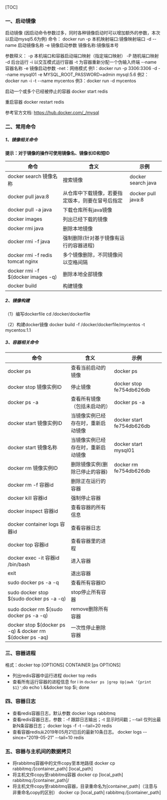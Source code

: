 [TOC]



### 一、启动镜像

启动镜像 (因启动命令参数过多，同时各种镜像启动时可以增加额外的参数，本次以启动mysql5.6为例)
命令：
docker run -p 本机映射端口:镜像映射端口 -d --name 启动镜像名称 -e 镜像启动参数 镜像名称:镜像版本号

参数释义：
-p   本机端口和容器启动端口映射（指定端口映射）
-P   随机端口映射
-d   后台运行
-i    以交互模式运行容器
-t   为容器重新分配一个伪输入终端
--name  容器名称
-e  镜像启动参数 
-net：网络模式
例1：docker run -p 3306:3306 -d --name mysql01 -e MYSQL_ROOT_PASSWORD=admin mysql:5.6
例2：docker run -i -t --name mycentos
例3：docker run -d mycentos

启动一个或多个已经被停止的容器
docker start redis

重启容器
docker restart redis

参考官方文档: https://hub.docker.com/_/mysql

###  二、常用命令

##### 1、镜像相关命令

**提示：对于镜像的操作可使用镜像名、镜像长ID和短ID**

| 命令                              | 含义                                             | 示例               |
| --------------------------------- | ------------------------------------------------ | ------------------ |
| docker search 镜像名称            | 搜索镜像                                         | docker search java |
| docker pull java:8                | 从仓库中下载镜像，若要指定版本，则要在冒号后指定 | docker pull java:8 |
| docker pull -a java               | 下载仓库所有java镜像                             |                    |
| docker images                     | 列出已经下载的镜像                               |                    |
| docker rmi java                   | 删除本地镜像                                     |                    |
| docker rmi -f java                | 强制删除(针对基于镜像有运行的容器进程)           |                    |
| docker rmi -f redis tomcat nginx  | 多个镜像删除，不同镜像间以空格间隔               |                    |
| docker rmi -f $(docker images -q) | 删除本地全部镜像                                 |                    |
| docker build                      | 构建镜像                                         |                    |

##### 2、镜像构建
（1）编写dockerfile
cd /docker/dockerfile

（2）构建docker镜像
 docker build -f /docker/dockerfile/mycentos -t mycentos:1.1

##### 3、容器相关命令

| 命令                                                     | 含义                               | 示例                      |
| -------------------------------------------------------- | ---------------------------------- | ------------------------- |
| docker ps                                                | 查看当前启动的镜像                 | docker ps                 |
| docker stop 镜像实例ID                                   | 停止镜像                           | docker stop fe754db626db  |
| docker ps -a                                             | 查看所有镜像（包括未启动的）       | docker ps -a              |
| docker start 镜像实例ID                                  | 当镜像实例已经存在时，重新启动镜像 | docker start fe754db626db |
| docker start 镜像名称                                    | 当镜像实例已经存在时，重新启动镜像 | docker start mysql01      |
| docker rm 镜像实例ID                                     | 删除镜像实例(删除已停止的容器)     | docker rm fe754db626db    |
| docker rm -f 容器id                                      | 删除正在运行的容器                 |                           |
| docker kill 容器id                                       | 强制停止容器                       |                           |
| docker inspect 容器id                                    | 查看容器的所有信息                 |                           |
| docker container logs 容器id                             | 查看容器日志                       |                           |
| docker top 容器id                                        | 查看容器里的进程                   |                           |
| docker exec -it 容器id /bin/bash                         | 进入容器                           |                           |
| exit                                                     | 退出容器                           |                           |
| sudo docker ps -a -q                                     | 查看所有容器ID                     |                           |
| sudo docker stop $(sudo docker ps -a -q)                 | stop停止所有容器                   |                           |
| sudo docker  rm $(sudo docker ps -a -q)                  | remove删除所有容器                 |                           |
| docker stop $(docker ps -q) & docker rm $(docker ps -aq) | 一次性停止删除容器                 |                           |

### 三、容器进程

格式：docker top [OPTIONS] CONTAINER [ps OPTIONS]
* 列出redis容器中运行进程
docker top redis
* 查看所有运行容器的进程信息
for i in `docker ps |grep Up|awk '{print $1}'`;do echo \ &&docker top $i; done

### 四、容器日志

* 查看redis容器日志，默认参数
docker logs rabbitmq
* 查看redis容器日志，参数：-f 跟踪日志输出；-t  显示时间戳；--tail 仅列出最新N条容器日志；
docker logs -f -t --tail=20 redis
* 查看容器redis从2019年05月21日后的最新10条日志。
docker logs --since="2019-05-21" --tail=10 redis

### 五、容器与主机间的数据拷贝

* 将rabbitmq容器中的文件copy至本地路径
 docker cp rabbitmq:/[container_path] [local_path]
* 将主机文件copy至rabbitmq容器
 docker cp [local_path] rabbitmq:/[container_path]/
* 将主机文件copy至rabbitmq容器，目录重命名为[container_path]（注意与非重命名copy的区别）
 docker cp [local_path] rabbitmq:/[container_path]